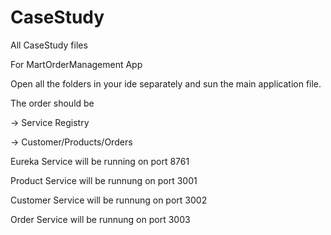 # CaseStudy
All CaseStudy files 


For MartOrderManagement App


  Open all the folders in your ide separately and sun the main application file.
  
  The order should be 
  
  -> Service Registry
  
  -> Customer/Products/Orders
  
  
  
  Eureka Service will be running on port 8761
  
  Product Service will be runnung on port 3001
  
  Customer Service will be runnung on port 3002
  
  Order Service will be runnung on port 3003
